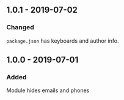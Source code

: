 ## 1.0.1 - 2019-07-02

### Changed

`package.json` has keyboards and author info.

## 1.0.0 - 2019-07-01

### Added

Module hides emails and phones

